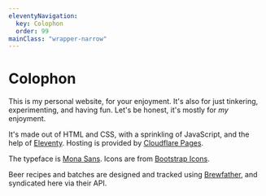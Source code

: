 ```yaml
---
eleventyNavigation:
  key: Colophon
  order: 99
mainClass: "wrapper-narrow"
---
```


# Colophon

This is my personal website, for your enjoyment. It's also for just tinkering, experimenting, and having fun. Let's be honest, it's mostly for _my_ enjoyment.

It's made out of HTML and CSS, with a sprinkling of JavaScript, and the help of [Eleventy](https://www.11ty.dev/). Hosting is provided by [Cloudflare Pages](https://pages.cloudflare.com/).

The typeface is [Mona Sans](https://github.com/mona-sans). Icons are from [Bootstrap Icons](https://icons.getbootstrap.com/).

Beer recipes and batches are designed and tracked using [Brewfather](https://brewfather.app/), and syndicated here via their API.
